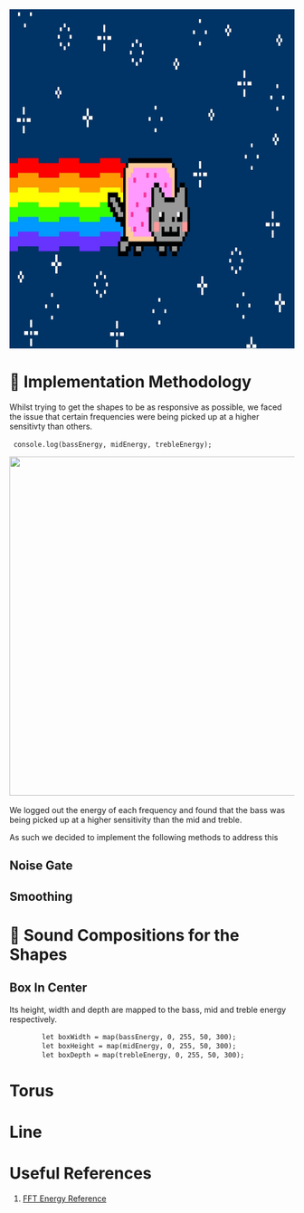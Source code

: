 <img src="assets/nyancat.jpg" width="800" height="600">

# 📘 Implementation Methodology

Whilst trying to get the shapes to be as responsive as possible, we faced the issue that certain frequencies were being picked up at a higher sensitivty than others.  

```  console.log(bassEnergy, midEnergy, trebleEnergy); ```

<img src="assets/image.png" width="600" height="600">

We logged out the energy of each frequency and found that the bass was being picked up at a higher sensitivity than the mid and treble.


As such we decided to implement the following methods to address this

## Noise Gate

## Smoothing


#  🎼 Sound Compositions for the Shapes


## Box In Center

Its height, width and depth are mapped to the bass, mid and treble energy respectively.
```
        let boxWidth = map(bassEnergy, 0, 255, 50, 300);
        let boxHeight = map(midEnergy, 0, 255, 50, 300);
        let boxDepth = map(trebleEnergy, 0, 255, 50, 300);
```


# Torus 

# Line 





# Useful References


1. [FFT Energy Reference](https://editor.p5js.org/rios/sketches/IazTFSKSt)